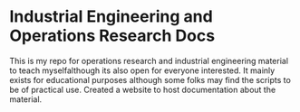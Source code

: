 # Industrial Engineering and Operations Research Docs

This is my repo for operations research and industrial engineering material to 
teach myselfalthough its also open for everyone interested. It mainly exists for 
educational purposes although some folks may find the scripts to be of practical 
use. Created a website to host documentation about the material.
